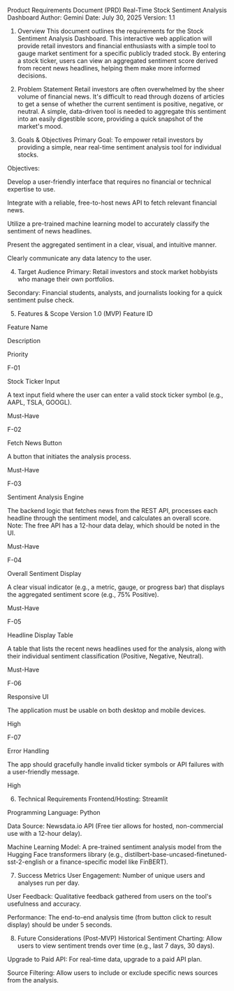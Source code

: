 Product Requirements Document (PRD)
Real-Time Stock Sentiment Analysis Dashboard
Author: Gemini
Date: July 30, 2025
Version: 1.1

1. Overview
This document outlines the requirements for the Stock Sentiment Analysis Dashboard. This interactive web application will provide retail investors and financial enthusiasts with a simple tool to gauge market sentiment for a specific publicly traded stock. By entering a stock ticker, users can view an aggregated sentiment score derived from recent news headlines, helping them make more informed decisions.

2. Problem Statement
Retail investors are often overwhelmed by the sheer volume of financial news. It's difficult to read through dozens of articles to get a sense of whether the current sentiment is positive, negative, or neutral. A simple, data-driven tool is needed to aggregate this sentiment into an easily digestible score, providing a quick snapshot of the market's mood.

3. Goals & Objectives
Primary Goal: To empower retail investors by providing a simple, near real-time sentiment analysis tool for individual stocks.

Objectives:

Develop a user-friendly interface that requires no financial or technical expertise to use.

Integrate with a reliable, free-to-host news API to fetch relevant financial news.

Utilize a pre-trained machine learning model to accurately classify the sentiment of news headlines.

Present the aggregated sentiment in a clear, visual, and intuitive manner.

Clearly communicate any data latency to the user.

4. Target Audience
Primary: Retail investors and stock market hobbyists who manage their own portfolios.

Secondary: Financial students, analysts, and journalists looking for a quick sentiment pulse check.

5. Features & Scope
Version 1.0 (MVP)
Feature ID

Feature Name

Description

Priority

F-01

Stock Ticker Input

A text input field where the user can enter a valid stock ticker symbol (e.g., AAPL, TSLA, GOOGL).

Must-Have

F-02

Fetch News Button

A button that initiates the analysis process.

Must-Have

F-03

Sentiment Analysis Engine

The backend logic that fetches news from the REST API, processes each headline through the sentiment model, and calculates an overall score. Note: The free API has a 12-hour data delay, which should be noted in the UI.

Must-Have

F-04

Overall Sentiment Display

A clear visual indicator (e.g., a metric, gauge, or progress bar) that displays the aggregated sentiment score (e.g., 75% Positive).

Must-Have

F-05

Headline Display Table

A table that lists the recent news headlines used for the analysis, along with their individual sentiment classification (Positive, Negative, Neutral).

Must-Have

F-06

Responsive UI

The application must be usable on both desktop and mobile devices.

High

F-07

Error Handling

The app should gracefully handle invalid ticker symbols or API failures with a user-friendly message.

High

6. Technical Requirements
Frontend/Hosting: Streamlit

Programming Language: Python

Data Source: Newsdata.io API (Free tier allows for hosted, non-commercial use with a 12-hour delay).

Machine Learning Model: A pre-trained sentiment analysis model from the Hugging Face transformers library (e.g., distilbert-base-uncased-finetuned-sst-2-english or a finance-specific model like FinBERT).

7. Success Metrics
User Engagement: Number of unique users and analyses run per day.

User Feedback: Qualitative feedback gathered from users on the tool's usefulness and accuracy.

Performance: The end-to-end analysis time (from button click to result display) should be under 5 seconds.

8. Future Considerations (Post-MVP)
Historical Sentiment Charting: Allow users to view sentiment trends over time (e.g., last 7 days, 30 days).

Upgrade to Paid API: For real-time data, upgrade to a paid API plan.

Source Filtering: Allow users to include or exclude specific news sources from the analysis.